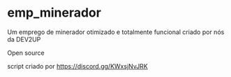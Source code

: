 # emp_minerador

Um emprego de minerador otimizado e totalmente funcional criado por nós da DEV2UP

Open source

script criado por https://discord.gg/KWxsjNvJRK
